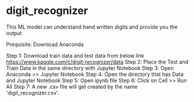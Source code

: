 # digit_recognizer
This ML model can understand hand written digits and provide you the output

Prequisite:
Download Anaconda

Step 1:  Download train data and test data from below link 
https://www.kaggle.com/c/digit-recognizer/data
Step 2: Place the Test and Train Data in the same directory with Jupyter Notebook
Step 3: Open Anaconda >> Jupyter Notebook
Step 4: Open the directory that has Data and Jupyter Notebook
Step 5: Open ipynb file
Step 6: Click on Cell >> Run All
Step 7: A new .csv file will get created by the name 'digit_recognizer.csv'.
